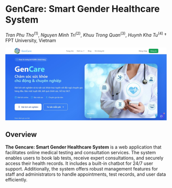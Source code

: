# GenCare: Smart Gender Healthcare System
*Tran Phu Tho*<sup>(1)</sup>, *Nguyen Minh Tri*<sup>(2)</sup>, *Khuu Trong Quan*<sup>(3)</sup>, *Huynh Kha Tu*<sup>(4)</sup> † FPT University, Vietnam

![](./img/homepage.jpg)

## Overview

**The Gencare: Smart Gender Healthcare System** is a web application that facilitates online medical testing and consultation services. The system enables users to book lab tests, receive expert consultations, and securely access their health records. It includes a built-in chatbot for 24/7 user support. Additionally, the system offers robust management features for staff and administrators to handle appointments, test records, and user data efficiently.
